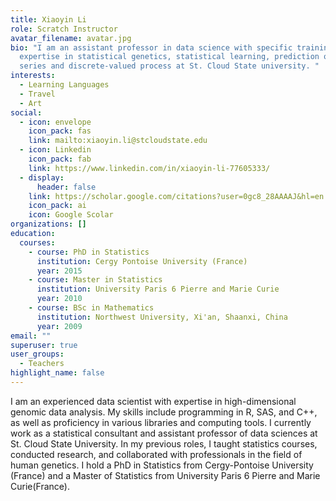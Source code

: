 ```yaml
---
title: Xiaoyin Li
role: Scratch Instructor
avatar_filename: avatar.jpg
bio: "I am an assistant professor in data science with specific training and
  expertise in statistical genetics, statistical learning, prediction of time
  series and discrete-valued process at St. Cloud State university. "
interests:
  - Learning Languages
  - Travel
  - Art
social:
  - icon: envelope
    icon_pack: fas
    link: mailto:xiaoyin.li@stcloudstate.edu
  - icon: Linkedin
    icon_pack: fab
    link: https://www.linkedin.com/in/xiaoyin-li-77605333/
  - display:
      header: false
    link: https://scholar.google.com/citations?user=0gc8_28AAAAJ&hl=en
    icon_pack: ai
    icon: Google Scolar
organizations: []
education:
  courses:
    - course: PhD in Statistics
      institution: Cergy Pontoise University (France)
      year: 2015
    - course: Master in Statistics
      institution: University Paris 6 Pierre and Marie Curie
      year: 2010
    - course: BSc in Mathematics
      institution: Northwest University, Xi'an, Shaanxi, China
      year: 2009
email: ""
superuser: true
user_groups:
  - Teachers
highlight_name: false
---
```

I am an experienced  data scientist with expertise in high-dimensional genomic data analysis. My skills include programming in R, SAS, and C++, as well as proficiency in various libraries and computing tools. I currently work as a statistical consultant and assistant professor of data sciences at St. Cloud State University. In my previous roles, I taught statistics courses, conducted research, and collaborated with professionals in the field of human genetics. I hold a PhD in Statistics from Cergy-Pontoise University (France) and a Master of Statistics from University Paris 6 Pierre and Marie Curie(France).